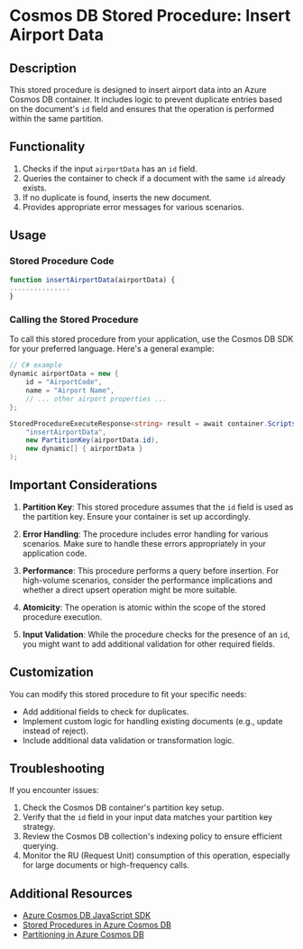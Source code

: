 # Cosmos DB Stored Procedure: Insert Airport Data

## Description
This stored procedure is designed to insert airport data into an Azure Cosmos DB container. It includes logic to prevent duplicate entries based on the document's `id` field and ensures that the operation is performed within the same partition.

## Functionality
1. Checks if the input `airportData` has an `id` field.
2. Queries the container to check if a document with the same `id` already exists.
3. If no duplicate is found, inserts the new document.
4. Provides appropriate error messages for various scenarios.

## Usage

### Stored Procedure Code
```javascript
function insertAirportData(airportData) {
...............
}
```

### Calling the Stored Procedure
To call this stored procedure from your application, use the Cosmos DB SDK for your preferred language. Here's a general example:

```csharp
// C# example
dynamic airportData = new {
    id = "AirportCode",
    name = "Airport Name",
    // ... other airport properties ...
};

StoredProcedureExecuteResponse<string> result = await container.Scripts.ExecuteStoredProcedureAsync<string>(
    "insertAirportData",
    new PartitionKey(airportData.id),
    new dynamic[] { airportData }
);
```

## Important Considerations

1. **Partition Key**: This stored procedure assumes that the `id` field is used as the partition key. Ensure your container is set up accordingly.

2. **Error Handling**: The procedure includes error handling for various scenarios. Make sure to handle these errors appropriately in your application code.

3. **Performance**: This procedure performs a query before insertion. For high-volume scenarios, consider the performance implications and whether a direct upsert operation might be more suitable.

4. **Atomicity**: The operation is atomic within the scope of the stored procedure execution.

5. **Input Validation**: While the procedure checks for the presence of an `id`, you might want to add additional validation for other required fields.

## Customization

You can modify this stored procedure to fit your specific needs:

- Add additional fields to check for duplicates.
- Implement custom logic for handling existing documents (e.g., update instead of reject).
- Include additional data validation or transformation logic.

## Troubleshooting

If you encounter issues:

1. Check the Cosmos DB container's partition key setup.
2. Verify that the `id` field in your input data matches your partition key strategy.
3. Review the Cosmos DB collection's indexing policy to ensure efficient querying.
4. Monitor the RU (Request Unit) consumption of this operation, especially for large documents or high-frequency calls.

## Additional Resources

- [Azure Cosmos DB JavaScript SDK](https://docs.microsoft.com/en-us/azure/cosmos-db/sql-api-sdk-node)
- [Stored Procedures in Azure Cosmos DB](https://docs.microsoft.com/en-us/azure/cosmos-db/sql-api-stored-procedures)
- [Partitioning in Azure Cosmos DB](https://docs.microsoft.com/en-us/azure/cosmos-db/partitioning-overview)
